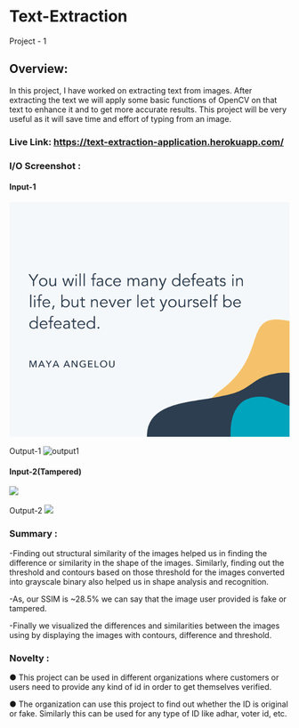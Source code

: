 # Text-Extraction #

Project - 1 <br>

## Overview: ##
In this project, I have worked on extracting text from images. After extracting the text we will apply some basic functions of OpenCV on that text to enhance it and to get more accurate results. This project will be very useful as it will save time and effort of typing from an image.

### Live Link: https://text-extraction-application.herokuapp.com/ ###

### I/O Screenshot :<br/> ###
#### Input-1  ####
![image1](https://github.com/sehajmander12/TextExtraction/blob/main/sample_data/maya-angelou.png)

Output-1
![output1](https://user-images.githubusercontent.com/48948891/133932650-c126736b-77b7-4377-8e77-d755f3d939ba.png)
</br>
#### Input-2(Tampered) ####
![](https://user-images.githubusercontent.com/48948891/133932765-19ee7aed-168e-4e10-b9f2-1ce5f4501c3f.jpg)

Output-2
![](https://user-images.githubusercontent.com/48948891/133932696-8274d7ad-19ba-47f5-b7bb-55c73b9046b0.png)
</br>
### Summary :<br/> ###

-Finding out structural similarity of the images helped us in finding the difference or similarity in the shape of the images. Similarly, finding out the threshold and contours based on those threshold for the images converted into grayscale binary also helped us in shape analysis and recognition.<br>

-As, our SSIM is ~28.5% we can say that the image user provided is fake or tampered.<br>

-Finally we visualized the differences and similarities between the images using by displaying the images with contours, difference and threshold.<br>

### Novelty :<br/> ###
●	This project can be used in different organizations where customers or users need to provide any kind of id in order to get themselves verified.<br>

● The organization can use this project to find out whether the ID is original or fake. Similarly this can be used for any type of ID like adhar, voter id, etc.<br>

